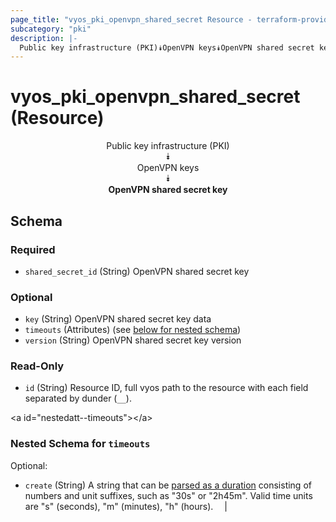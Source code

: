 ```yaml
---
page_title: "vyos_pki_openvpn_shared_secret Resource - terraform-provider-vyos"
subcategory: "pki"
description: |-
  Public key infrastructure (PKI)⯯OpenVPN keys⯯OpenVPN shared secret key
---
```


# vyos_pki_openvpn_shared_secret (Resource)
<center>

Public key infrastructure (PKI)  
⯯  
OpenVPN keys  
⯯  
**OpenVPN shared secret key**


</center>

## Schema

### Required

- `shared_secret_id` (String) OpenVPN shared secret key

### Optional

- `key` (String) OpenVPN shared secret key data
- `timeouts` (Attributes) (see [below for nested schema](#nestedatt--timeouts))
- `version` (String) OpenVPN shared secret key version

### Read-Only

- `id` (String) Resource ID, full vyos path to the resource with each field separated by dunder (`__`).

&lt;a id=&#34;nestedatt--timeouts&#34;&gt;&lt;/a&gt;
### Nested Schema for `timeouts`

Optional:

- `create` (String) A string that can be [parsed as a duration](https://pkg.go.dev/time#ParseDuration) consisting of numbers and unit suffixes, such as &#34;30s&#34; or &#34;2h45m&#34;. Valid time units are &#34;s&#34; (seconds), &#34;m&#34; (minutes), &#34;h&#34; (hours).  &emsp;|
